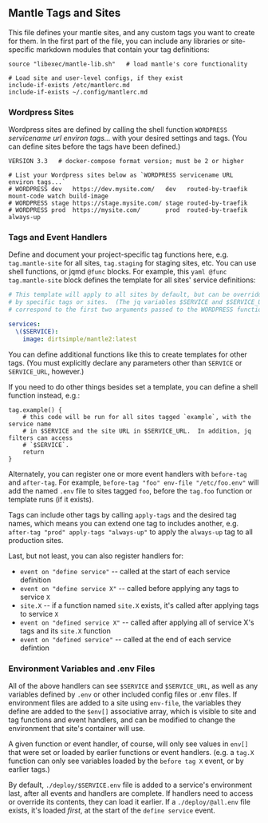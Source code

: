 ## Mantle Tags and Sites

This file defines your mantle sites, and any custom tags you want to create for them.  In the first part of the file, you can include any libraries or site-specific markdown modules that contain your tag definitions:

```shell
source "libexec/mantle-lib.sh"   # load mantle's core functionality

# Load site and user-level configs, if they exist
include-if-exists /etc/mantlerc.md
include-if-exists ~/.config/mantlerc.md
```

### Wordpress Sites

Wordpress sites are defined by calling the shell function `WORDPRESS` *servicename url environ tags...* with your desired settings and tags.  (You can define sites before the tags have been defined.)

```shell
VERSION 3.3   # docker-compose format version; must be 2 or higher

# List your Wordpress sites below as `WORDPRESS servicename URL environ tags...`
# WORDPRESS dev   https://dev.mysite.com/   dev   routed-by-traefik mount-code watch build-image
# WORDPRESS stage https://stage.mysite.com/ stage routed-by-traefik
# WORDPRESS prod  https://mysite.com/       prod  routed-by-traefik always-up
```

### Tags and Event Handlers

Define and document your project-specific tag functions here, e.g. `tag.mantle-site` for all sites,  `tag.staging` for staging sites, etc.  You can use shell functions, or jqmd `@func` blocks.  For example, this `yaml @func tag.mantle-site` block defines the template for all sites' service definitions:

```yaml @func tag.mantle-site
# This template will apply to all sites by default, but can be overridden
# by specific tags or sites.  (The jq variables $SERVICE and $SERVICE_URL
# correspond to the first two arguments passed to the WORDPRESS function.)

services:
  \($SERVICE):
    image: dirtsimple/mantle2:latest
```
You can define additional functions like this to create templates for other tags.  (You must explicitly declare any parameters other than `SERVICE` or `SERVICE_URL`, however.)

If you need to do other things besides set a template, you can define a shell function instead, e.g.:

```shell
tag.example() {
    # this code will be run for all sites tagged `example`, with the service name
    # in $SERVICE and the site URL in $SERVICE_URL.  In addition, jq filters can access
    # `$SERVICE`.
    return
}
```

Alternately, you can register one or more event handlers with `before-tag` and `after-tag`.  For example, `before-tag "foo" env-file "/etc/foo.env"` will add the named `.env` file to sites tagged `foo`, before the `tag.foo` function or template runs (if it exists).

Tags can include other tags by calling `apply-tags` and the desired tag names, which means you can extend one tag to includes another, e.g. `after-tag "prod" apply-tags "always-up"` to apply the `always-up` tag to all production sites.

Last, but not least, you can also register handlers for:

* `event on "define service"` -- called at the start of each service definition
* `event on "define service X"` -- called before applying any tags to service `X`
* `site.X` -- if a function named `site.X` exists, it's called after applying tags to service `X`
* `event on "defined service X"` -- called after applying all of service X's tags and its `site.X` function
* `event on "defined service"` -- called at the end of each service defintion

### Environment Variables and .env Files

All of the above handlers can see `$SERVICE` and `$SERVICE_URL`, as well as any variables defined by `.env` or other included config files or .env files.  If environment files are added to a site using `env-file`, the variables they define are added to the `$env[]` associative array, which is visible to site and tag functions and event handlers, and can be modified to change the environment that site's container will use.

A given function or event handler, of course, will only see values in `env[]` that were set or loaded by earlier functions or event handlers.  (e.g. a `tag.X` function can only see variables loaded by the `before tag X` event, or by earlier tags.)

By default, `./deploy/$SERVICE.env` file is added to a service's environment last, after all events and handlers are complete.  If handlers need to access or override its contents, they can load it earlier.  If a `./deploy/@all.env` file exists, it's loaded *first*, at the start of the `define service` event.
